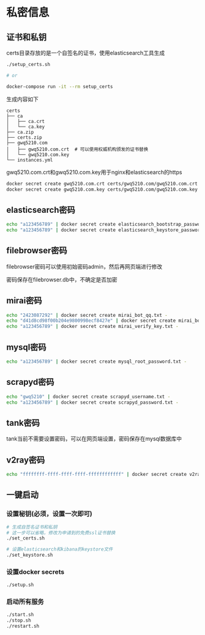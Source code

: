 # 私密信息

## 证书和私钥

certs目录存放的是一个自签名的证书，使用elasticsearch工具生成

```sh
./setup_certs.sh

# or

docker-compose run -it --rm setup_certs
```

生成内容如下

```text
certs
├── ca
│   ├── ca.crt
│   └── ca.key
├── ca.zip
├── certs.zip
├── gwq5210.com
│   ├── gwq5210.com.crt  # 可以使用权威机构颁发的证书替换
│   └── gwq5210.com.key
└── instances.yml
```

gwq5210.com.crt和gwq5210.com.key用于nginx和elasticsearch的https

```sh
docker secret create gwq5210.com.crt certs/gwq5210.com/gwq5210.com.crt
docker secret create gwq5210.com.key certs/gwq5210.com/gwq5210.com.key
```

## elasticsearch密码

```sh
echo "a123456789" | docker secret create elasticsearch_bootstrap_password.txt -
echo "a123456789" | docker secret create elasticsearch_keystore_password.txt -
```

## filebrowser密码

filebrowser密码可以使用初始密码admin，然后再网页端进行修改

密码保存在filebrowser.db中，不确定是否加密

## mirai密码

```sh
echo "2423087292" | docker secret create mirai_bot_qq.txt -
echo "d41d8cd98f00b204e9800998ecf8427e" | docker secret create mirai_bot_qq_password.txt -
echo "a123456789" | docker secret create mirai_verify_key.txt -
```

## mysql密码

```sh
echo "a123456789" | docker secret create mysql_root_password.txt -
```

## scrapyd密码

```sh
echo "gwq5210" | docker secret create scrapyd_username.txt -
echo "a123456789" | docker secret create scrapyd_password.txt -
```

## tank密码

tank当前不需要设置密码，可以在网页端设置，密码保存在mysql数据库中

## v2ray密码

```sh
echo "ffffffff-ffff-ffff-ffff-ffffffffffff" | docker secret create v2ray_uuid.txt -
```

## 一键启动

### 设置秘钥(必须，设置一次即可)

```sh
# 生成自签名证书和私钥
# 这一步可以省略，修改为申请到的免费ssl证书替换
./set_certs.sh

# 设置elasticsearch和kibana的keystore文件
./set_keystore.sh
```

### 设置docker secrets

```sh
./setup.sh
```

### 启动所有服务

```sh
./start.sh
./stop.sh
./restart.sh
```
